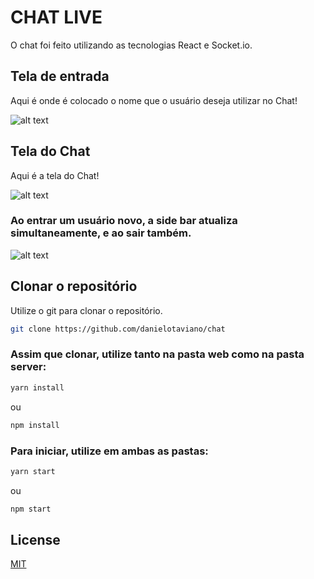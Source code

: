 # CHAT LIVE

O chat foi feito utilizando as tecnologias React e Socket.io.

## Tela de entrada

Aqui é onde é colocado o nome que o usuário deseja utilizar no Chat!

![alt text](https://i.ibb.co/K90sCwD/Screenshot-from-2020-08-11-23-46-48.png)

## Tela do Chat

Aqui é a tela do Chat!

![alt text](https://i.ibb.co/fHMrvR1/Screenshot-from-2020-08-11-23-47-11.png)

### Ao entrar um usuário novo, a side bar atualiza simultaneamente, e ao sair também.

![alt text](https://i.ibb.co/4m8Cmrp/Screenshot-from-2020-08-11-23-48-18.png)

## Clonar o repositório

Utilize o git para clonar o repositório.

```bash
git clone https://github.com/danielotaviano/chat
```

### Assim que clonar, utilize tanto na pasta web como na pasta server:

```bash
yarn install
```

ou

```bash
npm install
```

### Para iniciar, utilize em ambas as pastas:

```bash
yarn start
```

ou

```bash
npm start
```

## License

[MIT](https://choosealicense.com/licenses/mit/)
